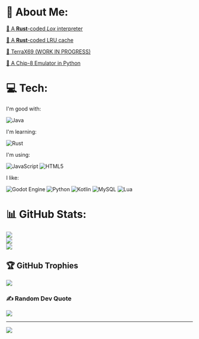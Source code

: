 # 💫 About Me:
[🦀 A **Rust**-coded _Lox_ interpreter](https://github.com/Garkatron/Rust-Lox-Interpreter)

[🦀 A **Rust**-coded LRU cache](https://github.com/Garkatron/LRU-Cache-Rust)

[🗽 TerraX69 (WORK IN PROGRESS)](https://github.com/Garkatron/TerraX69-JS)


[🐍 A Chip-8 Emulator in Python](https://github.com/Garkatron/Von-Neumann-Simulator)

# 💻 Tech:
I'm good with:

![Java](https://img.shields.io/badge/java-%23ED8B00.svg?style=for-the-badge&logo=openjdk&logoColor=white) 

I'm learning:

![Rust](https://img.shields.io/badge/rust-%23000000.svg?style=for-the-badge&logo=rust&logoColor=white) 

I'm using:

![JavaScript](https://img.shields.io/badge/javascript-%23323330.svg?style=for-the-badge&logo=javascript&logoColor=%23F7DF1E) 
![HTML5](https://img.shields.io/badge/html5-%23E34F26.svg?style=for-the-badge&logo=html5&logoColor=white) 

I like:

![Godot Engine](https://img.shields.io/badge/GODOT-%23FFFFFF.svg?style=for-the-badge&logo=godot-engine)
![Python](https://img.shields.io/badge/python-3670A0?style=for-the-badge&logo=python&logoColor=ffdd54) 
![Kotlin](https://img.shields.io/badge/kotlin-%237F52FF.svg?style=for-the-badge&logo=kotlin&logoColor=white) ![MySQL](https://img.shields.io/badge/mysql-4479A1.svg?style=for-the-badge&logo=mysql&logoColor=white) 
![Lua](https://img.shields.io/badge/lua-%232C2D72.svg?style=for-the-badge&logo=lua&logoColor=white) 

# 📊 GitHub Stats:
![](https://github-readme-stats.vercel.app/api?username=Garkatron&theme=dark&hide_border=false&include_all_commits=true&count_private=true)<br/>
![](https://github-readme-streak-stats.herokuapp.com/?user=Garkatron&theme=dark&hide_border=false)<br/>
![](https://github-readme-stats.vercel.app/api/top-langs/?username=Garkatron&theme=dark&hide_border=false&include_all_commits=true&count_private=true&layout=compact)

## 🏆 GitHub Trophies
![](https://github-profile-trophy.vercel.app/?username=Garkatron&theme=radical&no-frame=true&no-bg=true&margin-w=4)

### ✍️ Random Dev Quote
![](https://quotes-github-readme.vercel.app/api?type=horizontal&theme=tokyonight)

---
[![](https://visitcount.itsvg.in/api?id=Garkatron&icon=2&color=0)](https://visitcount.itsvg.in)

<!-- Proudly created with GPRM ( https://gprm.itsvg.in ) -->
